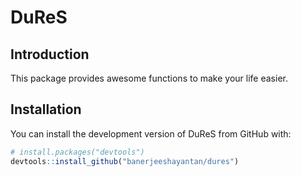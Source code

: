 # DuReS

## Introduction

This package provides awesome functions to make your life easier.

## Installation

You can install the development version of DuReS from GitHub with:

```r
# install.packages("devtools")
devtools::install_github("banerjeeshayantan/dures")
```

